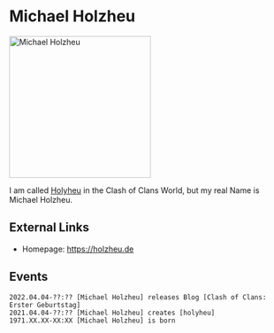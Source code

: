 # Michael Holzheu

<img src="8.jpg" alt="Michael Holzheu" style="height: 256px; width:256px;"/>

I am called [Holyheu](4.md) in the Clash of Clans World, but my real Name is Michael Holzheu.

## External Links

- Homepage: https://holzheu.de

## Events

```
2022.04.04-??:?? [Michael Holzheu] releases Blog [Clash of Clans: Erster Geburtstag]
2021.04.04-??:?? [Michael Holzheu] creates [holyheu]
1971.XX.XX-XX:XX [Michael Holzheu] is born
```
